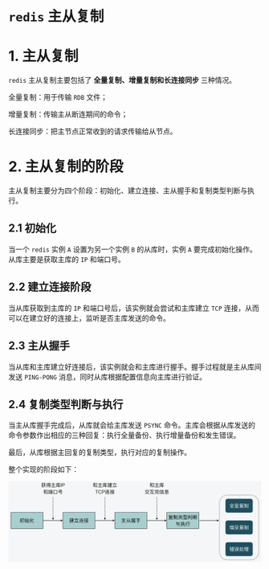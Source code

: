 # `redis` 主从复制

# 1. 主从复制

`redis` 主从复制主要包括了 **全量复制、增量复制和长连接同步** 三种情况。

全量复制：用于传输 `RDB` 文件；

增量复制：传输主从断连期间的命令；

长连接同步：把主节点正常收到的请求传输给从节点。

# 2. 主从复制的阶段

主从复制主要分为四个阶段：初始化、建立连接、主从握手和复制类型判断与执行。

## 2.1 初始化

当一个 `redis` 实例 `A` 设置为另一个实例 `B` 的从库时，实例 `A` 要完成初始化操作。从库主要是获取主库的 `IP` 和端口号。 

## 2.2 建立连接阶段

当从库获取到主库的 `IP` 和端口号后，该实例就会尝试和主库建立 `TCP` 连接，从而可以在建立好的连接上，监听是否主库发送的命令。

## 2.3 主从握手

当从库和主库建立好连接后，该实例就会和主库进行握手。握手过程就是主从库间发送 `PING-PONG` 消息，同时从库根据配置信息向主库进行验证。

## 2.4 复制类型判断与执行

当主从库握手完成后，从库就会给主库发送 `PSYNC` 命令。主库会根据从库发送的命令参数作出相应的三种回复：执行全量备份、执行增量备份和发生错误。

最后，从库根据主回复的复制类型，执行对应的复制操作。

整个实现的阶段如下：

![](./pics/replica_1.png)

